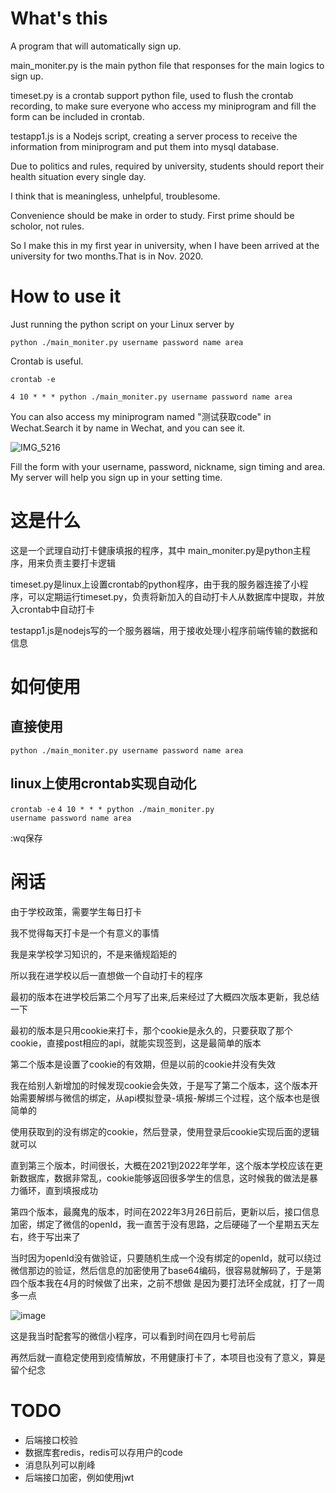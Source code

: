 # What's this
A program that will automatically sign up.

main_moniter.py is the main python file that responses for the main logics to sign up.

timeset.py is a crontab support python file, used to flush the crontab recording, to make sure everyone who access my miniprogram and fill the form can be included in crontab.

testapp1.js is a Nodejs script, creating a server process to receive the information from miniprogram and put them into mysql database.

Due to politics and rules, required by university, students should report their health situation every single day.

I think that is meaningless, unhelpful, troublesome.

Convenience should be make in order to study. First prime should be scholor, not rules.

So I make this in my first year in university, when I have been arrived at the university for two months.That is in Nov. 2020.

# How to use it

Just running the python script on your Linux server by 

<code>python ./main_moniter.py username password name area </code>

Crontab is useful.

<code>crontab -e</code>

<code>4 10 * * * python ./main_moniter.py username password name area </code>

You can also access my miniprogram named "测试获取code" in Wechat.Search it by name in Wechat, and you can see it.

![IMG_5216](https://user-images.githubusercontent.com/77989499/224929404-d1fe2716-c884-45de-9c9a-792dee1c6771.PNG)

Fill the form with your username, password, nickname, sign timing and area. My server will help you sign up in your setting time.

# 这是什么
这是一个武理自动打卡健康填报的程序，其中
main_moniter.py是python主程序，用来负责主要打卡逻辑

timeset.py是linux上设置crontab的python程序，由于我的服务器连接了小程序，可以定期运行timeset.py，负责将新加入的自动打卡人从数据库中提取，并放入crontab中自动打卡

testapp1.js是nodejs写的一个服务器端，用于接收处理小程序前端传输的数据和信息
# 如何使用
## 直接使用
<code>python ./main_moniter.py username password name area </code>

## linux上使用crontab实现自动化
<code>crontab -e</code>
<code>4 10 * * * python ./main_moniter.py username password name area </code>

:wq保存

# 闲话
由于学校政策，需要学生每日打卡

我不觉得每天打卡是一个有意义的事情

我是来学校学习知识的，不是来循规蹈矩的

所以我在进学校以后一直想做一个自动打卡的程序

最初的版本在进学校后第二个月写了出来,后来经过了大概四次版本更新，我总结一下

最初的版本是只用cookie来打卡，那个cookie是永久的，只要获取了那个cookie，直接post相应的api，就能实现签到，这是最简单的版本

第二个版本是设置了cookie的有效期，但是以前的cookie并没有失效

我在给别人新增加的时候发现cookie会失效，于是写了第二个版本，这个版本开始需要解绑与微信的绑定，从api模拟登录-填报-解绑三个过程，这个版本也是很简单的

使用获取到的没有绑定的cookie，然后登录，使用登录后cookie实现后面的逻辑就可以

直到第三个版本，时间很长，大概在2021到2022年学年，这个版本学校应该在更新数据库，数据非常乱，cookie能够返回很多学生的信息，这时候我的做法是暴力循环，直到填报成功

第四个版本，最魔鬼的版本，时间在2022年3月26日前后，更新以后，接口信息加密，绑定了微信的openId，我一直苦于没有思路，之后硬碰了一个星期五天左右，终于写出来了

当时因为openId没有做验证，只要随机生成一个没有绑定的openId，就可以绕过微信那边的验证，然后信息的加密使用了base64编码，很容易就解码了，于是第四个版本我在4月的时候做了出来，之前不想做
是因为要打法环全成就，打了一周多一点

![image](https://user-images.githubusercontent.com/77989499/224934550-516e1e56-bd19-47ae-868f-e7acc603975d.png)

这是我当时配套写的微信小程序，可以看到时间在四月七号前后 

再然后就一直稳定使用到疫情解放，不用健康打卡了，本项目也没有了意义，算是留个纪念


# TODO
- 后端接口校验
- 数据库套redis，redis可以存用户的code
- 消息队列可以削峰
- 后端接口加密，例如使用jwt

